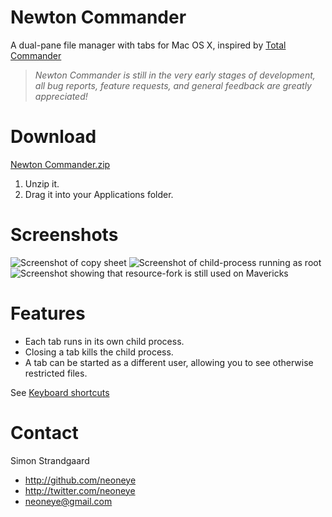 # Newton Commander

A dual-pane file manager with tabs for Mac OS X, inspired by [Total Commander](http://www.ghisler.com/)

> _Newton Commander is still in the very early stages of development, all bug reports, feature requests, and general feedback are greatly appreciated!_


# Download

[Newton Commander.zip](https://github.com/neoneye/newton-commander/releases/download/0.4.1/Newton.Commander.zip)

1. Unzip it.
2. Drag it into your Applications folder.


# Screenshots

![Screenshot of copy sheet](https://raw.github.com/neoneye/newton-commander/master/source/docs/screenshot001.jpg)
![Screenshot of child-process running as root](https://raw.github.com/neoneye/newton-commander/master/source/docs/screenshot002.jpg)
![Screenshot showing that resource-fork is still used on Mavericks](https://raw.github.com/neoneye/newton-commander/master/source/docs/screenshot003.jpg)


# Features

- Each tab runs in its own child process. 
- Closing a tab kills the child process.
- A tab can be started as a different user, allowing you to see otherwise restricted files.


See [Keyboard shortcuts](https://github.com/neoneye/newton-commander/blob/master/USAGE.md)


# Contact

Simon Strandgaard

- http://github.com/neoneye
- http://twitter.com/neoneye
- neoneye@gmail.com

